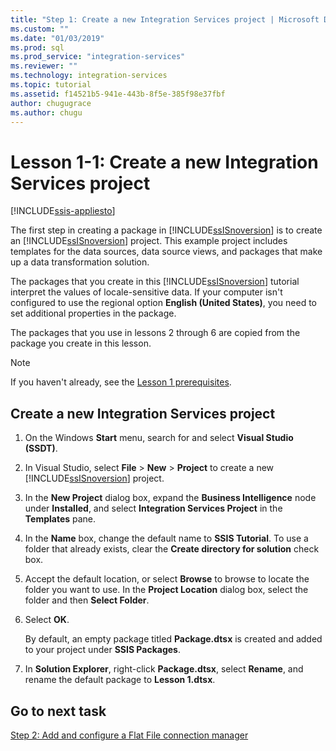 ```yaml
---
title: "Step 1: Create a new Integration Services project | Microsoft Docs"
ms.custom: ""
ms.date: "01/03/2019"
ms.prod: sql
ms.prod_service: "integration-services"
ms.reviewer: ""
ms.technology: integration-services
ms.topic: tutorial
ms.assetid: f14521b5-941e-443b-8f5e-385f98e37fbf
author: chugugrace
ms.author: chugu
---
```

# Lesson 1-1: Create a new Integration Services project

[!INCLUDE[ssis-appliesto](../includes/ssis-appliesto-ssvrpluslinux-asdb-asdw-xxx.md)]



The first step in creating a package in [!INCLUDE[ssISnoversion](../includes/ssisnoversion-md.md)] is to create an [!INCLUDE[ssISnoversion](../includes/ssisnoversion-md.md)] project. This example project includes templates for the data sources, data source views, and packages that make up a data transformation solution.  
  
The packages that you create in this [!INCLUDE[ssISnoversion](../includes/ssisnoversion-md.md)] tutorial interpret the values of locale-sensitive data. If your computer isn't configured to use the regional option **English (United States)**, you need to set additional properties in the package. 

The packages that you use in lessons 2 through 6 are copied from the package you create in this lesson.  
  
> [!NOTE]  
> If you haven't already, see the [Lesson 1 prerequisites](../integration-services/lesson-1-create-a-project-and-basic-package-with-ssis.md#prerequisites).

## Create a new Integration Services project  
  
1.  On the Windows **Start** menu, search for and select **Visual Studio (SSDT)**.  
  
2.  In Visual Studio, select **File** > **New** > **Project** to create a new [!INCLUDE[ssISnoversion](../includes/ssisnoversion-md.md)] project.  
  
3.  In the **New Project** dialog box, expand the **Business Intelligence** node under **Installed**, and select **Integration Services Project** in the **Templates** pane.  
  
4.  In the **Name** box, change the default name to **SSIS Tutorial**. To use a folder that already exists, clear the **Create directory for solution** check box.  
  
5.  Accept the default location, or select **Browse** to browse to locate the folder you want to use. In the **Project Location** dialog box, select the folder and then **Select Folder**.  
  
6.  Select **OK**.  
  
    By default, an empty package titled **Package.dtsx** is created and added to your project under **SSIS Packages**.  
  
7.  In **Solution Explorer**, right-click **Package.dtsx**, select **Rename**, and rename the default package to **Lesson 1.dtsx**.  
  
## Go to next task
[Step 2: Add and configure a Flat File connection manager](../integration-services/lesson-1-2-adding-and-configuring-a-flat-file-connection-manager.md)  
  
